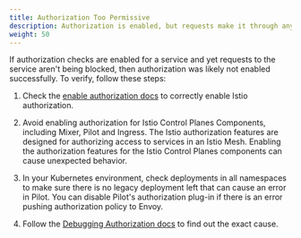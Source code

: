 ```yaml
---
title: Authorization Too Permissive
description: Authorization is enabled, but requests make it through anyway.
weight: 50
---
```

If authorization checks are enabled for a service and yet requests to the service aren't being blocked, then
authorization was likely not enabled successfully. To verify, follow these steps:

1. Check the [enable authorization docs](/docs/concepts/security/#enabling-authorization) to correctly enable
Istio authorization.

1. Avoid enabling authorization for Istio Control Planes Components, including Mixer, Pilot and Ingress.
The Istio authorization features are designed for authorizing access to services in an Istio Mesh.
Enabling the authorization features for the Istio Control Planes components can cause unexpected behavior.

1. In your Kubernetes environment, check deployments in all namespaces to make sure there is no legacy
deployment left that can cause an error in Pilot. You can disable Pilot's authorization plug-in if
there is an error pushing authorization policy to Envoy.

1. Follow the [Debugging Authorization docs](/help/ops/security/debugging-authorization/) to find out the exact cause.

